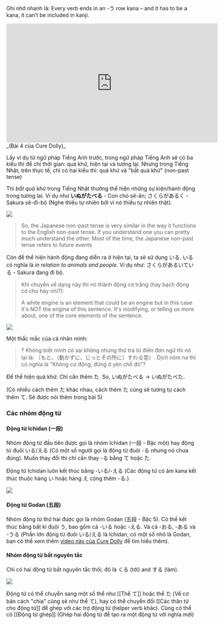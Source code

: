 Ghi nhớ nhanh là: Every verb ends in an -う row kana – and it has to be a kana, it can’t be included in kanji.

<iframe width="560" height="315" src="https://www.youtube.com/embed/xDxMzqlEjVs?si=72O7D0rPo4TZAmbx" title="YouTube video player" frameborder="0" allow="accelerometer; autoplay; clipboard-write; encrypted-media; gyroscope; picture-in-picture; web-share" referrerpolicy="strict-origin-when-cross-origin" allowfullscreen></iframe>
_(Bài 4 của Cure Dolly)_

Lấy ví dụ từ ngữ pháp Tiếng Anh trước, trong ngữ pháp Tiếng Anh sẽ có ba kiểu thì để chỉ thời gian: quá khứ, hiện tại và tương lại. Nhưng trong Tiếng Nhật, trên thực tế, chỉ có hai kiểu thì: quá khứ và "bất quá khứ" (non-past tense)

Thì *bất quá khứ* trong Tiếng Nhật thường thể hiện những sự kiện/hành động trong tương lai. Ví dụ như **いぬがたべる** - Con chó sẽ-ăn; さくらがあるく - Sakura sẽ-đi-bộ (Nghe thiếu tự nhiên bởi vì nó thiếu tự nhiên thật).

![](https://khanhduy743.github.io/cure-dolly-transcript/media/image867.webp)

> So, the Japanese non-past tense is very similar in the way it functions to the English non-past tense. If you understand one you can pretty much understand the other. Most of the time, the Japanese non-past tense refers to future events

Còn để thể hiện hành động đang diễn ra ở hiện tại, ta sẽ sử dụng いる. いる có nghĩa là *in relation to animals and people*. Ví dụ như: さくらがあるいている - Sakura đang đi bộ. 

> Khi chuyển về dạng này thì nó thành động cơ trắng (hay bạch động cơ cho hay nhỉ?):
>
> A white engine is an element that could be an engine but in this case it's NOT the engine of this sentence. It's modifying, or telling us more about, one of the core elements of the sentence.

![](https://khanhduy743.github.io/cure-dolly-transcript/media/image1041.webp)

Một thắc mắc của cá nhân mình:

> ? Không biết mình có sai không nhưng thử tra từ điển đơn ngữ thì nó lại là: 〔もと、（動かずに、じっとその所に）すわる意〕. Dịch nôm na thì có nghĩa là "Không cử động, đứng ở yên chỗ đó"?

Để thể hiện quá khứ: Chỉ cần thêm た. So, いぬがたべる -> いぬがたべた.

(Có nhiều cách thêm た khác nhau, cách thêm た cũng sẽ tương tự cách thêm て. Sẽ được nói thêm trong bài 5)
### Các nhóm động từ

#### Động từ Ichidan (一段)

Nhóm động từ đầu tiên được gọi là nhóm Ichidan (一段 - Bậc một) hay động từ đuôi いる/える (Có một số người gọi là động từ đuôi -る nhưng nó chưa đúng). Muốn thay đổi thì chỉ cần thay -る bằng て hoặc た.

Động từ Ichidan luôn kết thúc bằng -いる/-える (Các động từ có âm kana kết thúc thuộc hàng い hoặc hàng え cộng thêm -る.)

![](https://khanhduy743.github.io/cure-dolly-transcript/media/image905.webp)

#### Động từ Godan (五段)

Nhóm động từ thứ hai được gọi là nhóm Godan (五段 - Bậc 5). Có thể kết thúc bằng bất kì đuôi う, bao gồm cả -いる hoặc -える. Và cả -おる, -ある và -うる (Phần lớn động từ đuôi いる/える là Ichidan, có một số nhỏ là Godan, bạn có thể xem thêm [video này của Cure Dolly](https://www.youtube.com/watch?v=VDmaSJ4s6Qo) để tìm hiểu thêm).

#### Nhóm động từ bất nguyên tắc

Chỉ có hai động từ bất nguyên tắc thôi, đó là くる (tới) and する (làm).

![](https://khanhduy743.github.io/cure-dolly-transcript/media/image575.webp)

Động từ có thể chuyển sang một số thể như [[Thể て]] hoặc thể た (Về cơ bản cách "chia" cũng sẽ như thể て), hay có thể chuyển đổi [[Các thân từ cho động từ]]  để ghép với các trợ động từ (helper verb khác). Cũng có thể  có [[Động từ ghép]] (Ghép hai động từ để tạo ra một động từ với nghĩa mới)